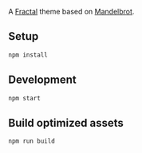 A [Fractal](http://fractal.build/) theme based on [Mandelbrot](https://github.com/frctl/mandelbrot).

## Setup

```bash
npm install
```

## Development

```bash
npm start
```

## Build optimized assets

```bash
npm run build
```
